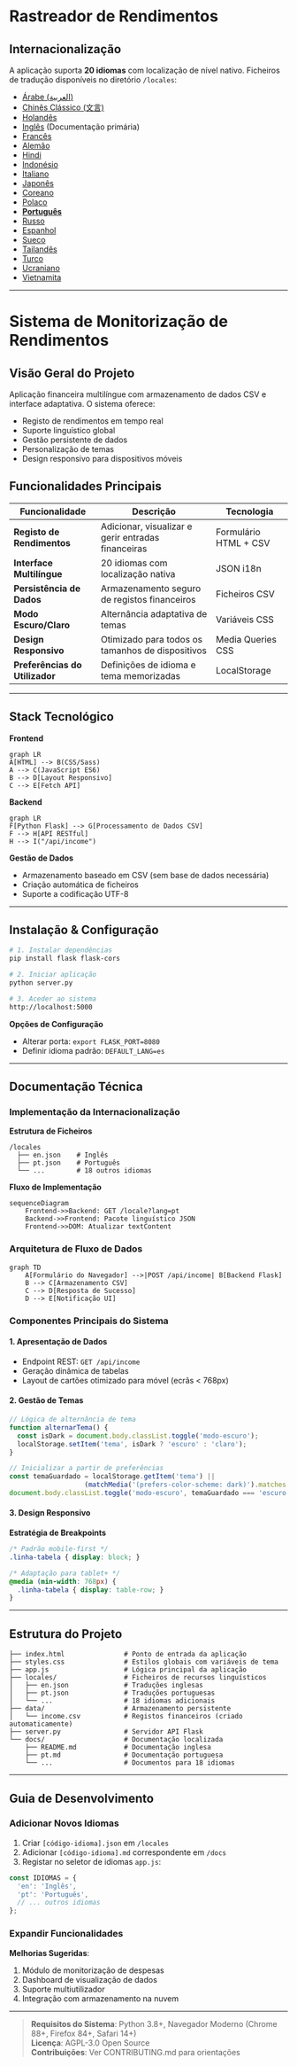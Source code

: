 # Rastreador de Rendimentos
## Internacionalização  
A aplicação suporta **20 idiomas** com localização de nível nativo. Ficheiros de tradução disponíveis no diretório `/locales`:

- [Árabe (العربية)](ar.md)  
- [Chinês Clássico (文言)](zh.md)  
- [Holandês](nl.md)  
- [Inglês](README.md) (Documentação primária)  
- [Francês](fr.md)  
- [Alemão](de.md)  
- [Hindi](hi.md)  
- [Indonésio](id.md)  
- [Italiano](it.md)  
- [Japonês](ja.md)  
- [Coreano](ko.md)  
- [Polaco](pl.md)  
- **[Português](pt.md)**  
- [Russo](ru.md)  
- [Espanhol](es.md)  
- [Sueco](sv.md)  
- [Tailandês](th.md)  
- [Turco](tr.md)  
- [Ucraniano](uk.md)  
- [Vietnamita](vi.md)  

---

# Sistema de Monitorização de Rendimentos

## Visão Geral do Projeto  
Aplicação financeira multilíngue com armazenamento de dados CSV e interface adaptativa. O sistema oferece:

- Registo de rendimentos em tempo real
- Suporte linguístico global
- Gestão persistente de dados
- Personalização de temas
- Design responsivo para dispositivos móveis

## Funcionalidades Principais  
| Funcionalidade | Descrição | Tecnologia |
|---------|-------------|------------|
| **Registo de Rendimentos** | Adicionar, visualizar e gerir entradas financeiras | Formulário HTML + CSV |
| **Interface Multilíngue** | 20 idiomas com localização nativa | JSON i18n |
| **Persistência de Dados** | Armazenamento seguro de registos financeiros | Ficheiros CSV |
| **Modo Escuro/Claro** | Alternância adaptativa de temas | Variáveis CSS |
| **Design Responsivo** | Otimizado para todos os tamanhos de dispositivos | Media Queries CSS |
| **Preferências do Utilizador** | Definições de idioma e tema memorizadas | LocalStorage |

---

## Stack Tecnológico  
**Frontend**  
```mermaid
graph LR
A[HTML] --> B(CSS/Sass)
A --> C(JavaScript ES6)
B --> D[Layout Responsivo]
C --> E[Fetch API]
```

**Backend**  
```mermaid
graph LR
F[Python Flask] --> G[Processamento de Dados CSV]
F --> H[API RESTful]
H --> I("/api/income")
```

**Gestão de Dados**  
- Armazenamento baseado em CSV (sem base de dados necessária)
- Criação automática de ficheiros
- Suporte a codificação UTF-8

---

## Instalação & Configuração  
```bash
# 1. Instalar dependências
pip install flask flask-cors

# 2. Iniciar aplicação
python server.py

# 3. Aceder ao sistema
http://localhost:5000
```

**Opções de Configuração**  
- Alterar porta: `export FLASK_PORT=8080`
- Definir idioma padrão: `DEFAULT_LANG=es`

---

## Documentação Técnica

### Implementação da Internacionalização  
**Estrutura de Ficheiros**  
```
/locales
  ├── en.json    # Inglês
  ├── pt.json    # Português
  └── ...        # 18 outros idiomas
```

**Fluxo de Implementação**  
```mermaid
sequenceDiagram
    Frontend->>Backend: GET /locale?lang=pt
    Backend->>Frontend: Pacote linguístico JSON
    Frontend->>DOM: Atualizar textContent
```

### Arquitetura de Fluxo de Dados  
```mermaid
graph TD
    A[Formulário do Navegador] -->|POST /api/income| B[Backend Flask]
    B --> C[Armazenamento CSV]
    C --> D[Resposta de Sucesso]
    D --> E[Notificação UI]
```

### Componentes Principais do Sistema  
#### 1. Apresentação de Dados  
- Endpoint REST: `GET /api/income`
- Geração dinâmica de tabelas
- Layout de cartões otimizado para móvel (ecrãs < 768px)

#### 2. Gestão de Temas  
```javascript
// Lógica de alternância de tema
function alternarTema() {
  const isDark = document.body.classList.toggle('modo-escuro');
  localStorage.setItem('tema', isDark ? 'escuro' : 'claro');
}

// Inicializar a partir de preferências
const temaGuardado = localStorage.getItem('tema') || 
                   (matchMedia('(prefers-color-scheme: dark)').matches ? 'escuro' : 'claro');
document.body.classList.toggle('modo-escuro', temaGuardado === 'escuro');
```

#### 3. Design Responsivo  
**Estratégia de Breakpoints**  
```css
/* Padrão mobile-first */
.linha-tabela { display: block; }

/* Adaptação para tablet+ */
@media (min-width: 768px) {
  .linha-tabela { display: table-row; }
}
```

---

## Estrutura do Projeto  
```
├── index.html               # Ponto de entrada da aplicação
├── styles.css               # Estilos globais com variáveis de tema
├── app.js                   # Lógica principal da aplicação
├── locales/                 # Ficheiros de recursos linguísticos
│   ├── en.json              # Traduções inglesas
│   ├── pt.json              # Traduções portuguesas
│   └── ...                  # 18 idiomas adicionais
├── data/                    # Armazenamento persistente
│   └── income.csv           # Registos financeiros (criado automaticamente)
├── server.py                # Servidor API Flask
└── docs/                    # Documentação localizada
    ├── README.md            # Documentação inglesa
    ├── pt.md                # Documentação portuguesa
    └── ...                  # Documentos para 18 idiomas
```

---

## Guia de Desenvolvimento  
### Adicionar Novos Idiomas  
1. Criar `[código-idioma].json` em `/locales`
2. Adicionar `[código-idioma].md` correspondente em `/docs`
3. Registar no seletor de idiomas `app.js`:
```javascript
const IDIOMAS = {
  'en': 'Inglês',
  'pt': 'Português',
  // ... outros idiomas
};
```

### Expandir Funcionalidades  
**Melhorias Sugeridas**:  
1. Módulo de monitorização de despesas  
2. Dashboard de visualização de dados  
3. Suporte multiutilizador  
4. Integração com armazenamento na nuvem  

---
> **Requisitos do Sistema**: Python 3.8+, Navegador Moderno (Chrome 88+, Firefox 84+, Safari 14+)  
> **Licença**: AGPL-3.0 Open Source  
> **Contribuições**: Ver CONTRIBUTING.md para orientações  